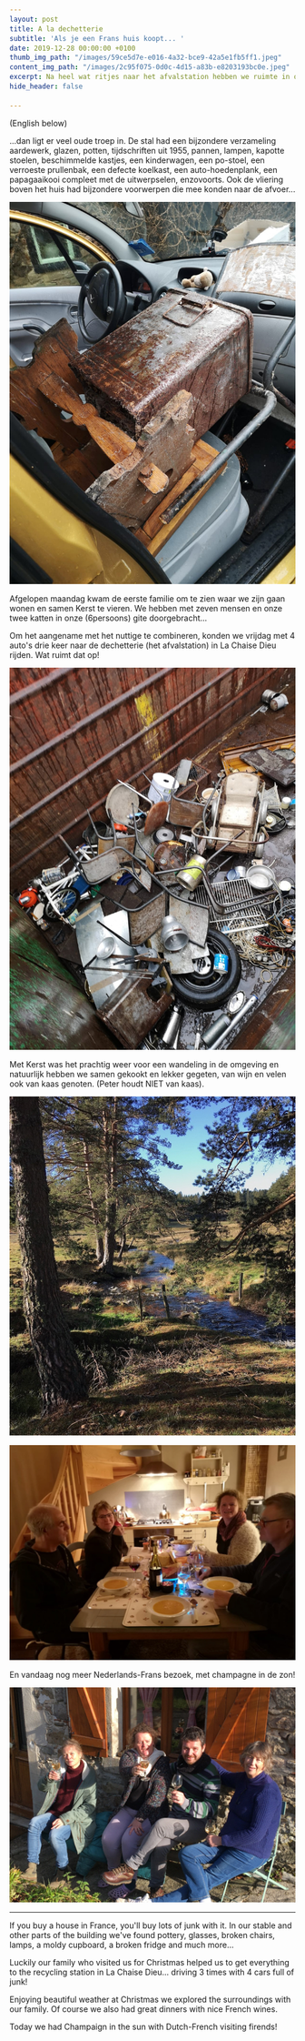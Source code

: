 ```yaml
---
layout: post
title: A la dechetterie
subtitle: 'Als je een Frans huis koopt... '
date: 2019-12-28 00:00:00 +0100
thumb_img_path: "/images/59ce5d7e-e016-4a32-bce9-42a5e1fb5ff1.jpeg"
content_img_path: "/images/2c95f075-0d0c-4d15-a83b-e8203193bc0e.jpeg"
excerpt: Na heel wat ritjes naar het afvalstation hebben we ruimte in onze stal.
hide_header: false

---
```

(English below)

...dan ligt er veel oude troep in. De stal had een bijzondere verzameling aardewerk, glazen, potten, tijdschriften uit 1955, pannen, lampen, kapotte stoelen, beschimmelde kastjes, een kinderwagen, een po-stoel, een verroeste prullenbak, een defecte koelkast, een auto-hoedenplank, een papagaaikooi compleet met de uitwerpselen, enzovoorts. Ook de vliering boven het huis had bijzondere voorwerpen die mee konden naar de afvoer...

![](/images/e0313eae-4d24-48a0-9045-858f791a4b35.jpeg)

Afgelopen maandag kwam de eerste familie om te zien waar we zijn gaan wonen en samen Kerst te vieren. We hebben met zeven mensen en onze twee katten in onze (6persoons) gite doorgebracht...

Om het aangename met het nuttige te combineren, konden we vrijdag met 4 auto's drie keer naar de dechetterie (het afvalstation) in La Chaise Dieu rijden. Wat ruimt dat op!

![](/images/d70de6d5-98a1-4ee2-b808-14f5892cf916.jpeg)

Met Kerst was het prachtig weer voor een wandeling in de omgeving en natuurlijk hebben we samen gekookt en lekker gegeten, van wijn en velen ook van kaas genoten. (Peter houdt NIET van kaas).

![](/images/IMG_0517-1.jpeg)

![](/images/9d30e825-5ee8-4c83-8d28-6617a8b2d9f7.jpeg)

En vandaag nog meer Nederlands-Frans bezoek, met champagne in de zon!

![](/images/IMG_0532.jpeg)

***

If you buy a house in France, you'll buy lots of junk with it. In our stable and other parts of the building we've found pottery, glasses, broken chairs, lamps, a moldy cupboard, a broken fridge and much more...

Luckily our family who visited us for Christmas helped us to get everything to the recycling station in La Chaise Dieu... driving 3 times with 4 cars full of junk!

Enjoying beautiful weather at Christmas we explored the surroundings with our family. Of course we also had great dinners with nice French wines.

Today we had Champaign in the sun with Dutch-French visiting firends!